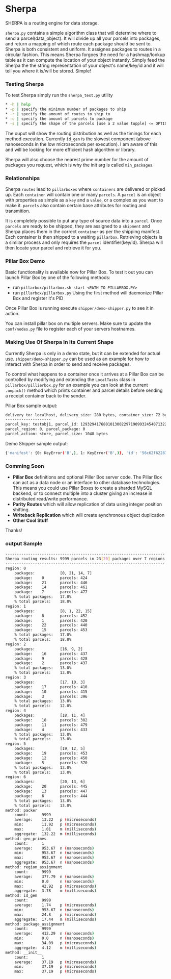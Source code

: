 # Sherpa
SHERPA is a routing engine for data storage.

`sherpa.py` contains a simple algorithm class that will determine where to send a parcel(data_object). It will divide up all your parcels into packages, and return a mapping of which route each package should be sent to. Sherpa is both consistent and uniform. It assignes packages to routes in a circular fashion. This means Sherpa forgoes the need for a hashmap/lookup table as it can compute the location of your object instantly. Simply feed the Sherpa the the string representation of your object's name/key/id and it will tell you where it is/will be stored. Simple!

### Testing Sherpa
To test Sherpa simply run the `sherpa_test.py` utility
```bash
* -h | help
* -p | specify the minimum number of packages to ship
* -r | specify the amount of routes to ship to
* -c | specify the amount of parcels to package
* -s | specify the shape of the parcels [use a 2 value tupple] <= OPTIONAL
```
The ouput will show the routing distribution as well as the timings for each method execution. Currently `id_gen` is the slowest component (above nanoseconds in the low microseconds per execution). I am aware of this and will be looking for more efficient hash algorithm or library.

Sherpa will also choose the nearest prime number for the amount of packages you request, which is why the init arg is called `min_packages`.

### Relationships
Sherpa `routes` lead to `pillarboxes` where `containers` are delivered or picked up. Each `container` will contain one or many `parcels`. A `parcel` is an object with properties as simple as a `key` and a `value`, or a complex as you want to make it. `parcels` also contain certain base attributes for routing and transmition.

It is completely possible to put any type of source data into a `parcel`. Once `parcels` are ready to be shipped, they are assigned to a `shipment` and Sherpa places them in the correct `container` as per the shipping manifest. Each container is then shipped to a waiting `pillarbox`. Retrieving objects is a similar process and only requires the `parcel` identifier(key/id). Sherpa will then locate your parcel and retrieve it for you.

### Pillar Box Demo
Basic functionality is available now for Pillar Box. To test it out you can launch Pillar Box by one of the following methods:
* run `pillarbox/pillarbox.sh start <PATH TO PILLARBOX.PY>`
* run `pillarbox/pillarbox.py`
Using the first method will daemonize Pillar Box and register it's PID

Once Pillar Box is running execute `shipper/demo-shipper.py` to see it in action.

You can install pillar box on multiple servers. Make sure to update the `conf/nodes.py` file to register each of your servers hostnames.

### Making Use Of Sherpa In Its Current Shape
Currently Sherpa is only in a demo state, but it can be extended for actual use. `shipper/demo-shipper.py` can be used as an example for how to interact with Sherpa in order to send and receive packages.

To control what happens to a container once it arrives at a Pillar Box can be controlled by modifying and extending the `LocalTasks` class in `pillarbox/pillierbox.py` for an example you can look at the current `.unpack()` method which prints container and parcel details before sending a receipt container back to the sender.

Pillar Box sample output:
```bash
delivery to: localhost, delivery_size: 280 bytes, container_size: 72 bytes, compressed_size: 291 bytes
--------------------
parcel_key: testobj1, parcel_id: 1293294176801013002297190993245407132226136516837
parcel_region: 0, parcel_package: 0
parcel_action: store, parcel_size: 1048 bytes
```

Demo Shipper sample output:
```bash
{'manifest': {0: KeyError('B',), 1: KeyError('B',)}, 'id': '56c62f622872fff5cd9a183c0eafb8af', 'sherpa': <libs.sherpa.Sherpa object at 0x7fffffc1a790>}
```

### Comming Soon

* **Pillar Box** definitions and optional Piller Box server code. The Pillar Box can act as a data node or an interface to other database technologies. This means you could use Pillar Boxes to create a sharded MySQL backend, or to connect multiple <popular noSQL databases> into a cluster giving an increase in distributed read/write performance.
* **Parity Routes** which will allow replication of data using integer position shifting.
* **Writeback Replication** which will create aynchronous object duplication
* **Other Cool Stuff**

Thanks!

### output Sample
```bash
----------------------------------------------------------------------
Sherpa routing results: 9999 parcels in 23[20] packages over 7 regions
----------------------------------------------------------------------
region: 0
	packages:		    [0, 21, 14, 7]
	package:	0	    parcels: 424
	package:	21	    parcels: 446
	package:	14	    parcels: 461
	package:	7	    parcels: 477
	% total packages:	17.0%
	% total parcels:	18.0%
region: 1
	packages:		    [8, 1, 22, 15]
	package:	8	    parcels: 452
	package:	1	    parcels: 420
	package:	22	    parcels: 440
	package:	15	    parcels: 453
	% total packages:	17.0%
	% total parcels:	18.0%
region: 2
	packages:		    [16, 9, 2]
	package:	16	    parcels: 437
	package:	9	    parcels: 428
	package:	2	    parcels: 437
	% total packages:	13.0%
	% total parcels:	13.0%
region: 3
	packages:		    [17, 10, 3]
	package:	17	    parcels: 410
	package:	10	    parcels: 415
	package:	3	    parcels: 396
	% total packages:	13.0%
	% total parcels:	12.0%
region: 4
	packages:		    [18, 11, 4]
	package:	18	    parcels: 382
	package:	11	    parcels: 479
	package:	4	    parcels: 433
	% total packages:	13.0%
	% total parcels:	13.0%
region: 5
	packages:		    [19, 12, 5]
	package:	19	    parcels: 453
	package:	12	    parcels: 450
	package:	5	    parcels: 370
	% total packages:	13.0%
	% total parcels:	13.0%
region: 6
	packages:		    [20, 13, 6]
	package:	20	    parcels: 445
	package:	13	    parcels: 447
	package:	6	    parcels: 444
	% total packages:	13.0%
	% total parcels:	13.0%
method:	packer
	count:		9999
	average:	13.22	p (microseconds)
	min:		11.92	p (microseconds)
	max:		1.01	m (milliseconds)
	aggregate:	132.22	m (milliseconds)
method:	gen_primes
	count:		1
	average:	953.67	n (nanoseconds)
	min:		953.67	n (nanoseconds)
	max:		953.67	n (nanoseconds)
	aggregate:	953.67	n (nanoseconds)
method:	region_assignment
	count:		9999
	average:	377.79	n (nanoseconds)
	min:		0.0	    n (nanoseconds)
	max:		42.92	p (microseconds)
	aggregate:	3.78	m (milliseconds)
method:	id_gen
	count:		9999
	average:	1.74	p (microseconds)
	min:		953.67	n (nanoseconds)
	max:		24.8	p (microseconds)
	aggregate:	17.44	m (milliseconds)
method:	package_assignment
	count:		9999
	average:	412.29	n (nanoseconds)
	min:		0.0	    n (nanoseconds)
	max:		34.09	p (microseconds)
	aggregate:	4.12	m (milliseconds)
method:	__init__
	count:		1
	average:	37.19	p (microseconds)
	min:		37.19	p (microseconds)
	max:		37.19	p (microseconds)
```
